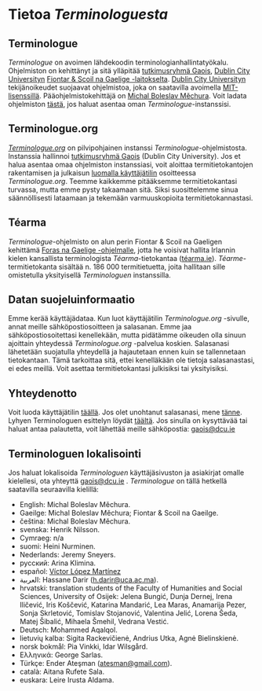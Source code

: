 # Tietoa *Terminologuesta*

## Terminologue

*Terminologue* on avoimen lähdekoodin terminologianhallintatyökalu. Ohjelmiston on kehittänyt ja sitä ylläpitää [tutkimusryhmä Gaois](https://www.gaois.ie/en/), [Dublin City Universityn](https://www.dcu.ie/) [Fiontar & Scoil na Gaelige -laitokselta](https://www.dcu.ie/fiontar_scoilnagaeilge/gaeilge/index.shtml). [Dublin City Universityn](https://www.dcu.ie/) tekijänoikeudet suojaavat ohjelmistoa, joka on saatavilla avoimella [MIT-lisenssillä](https://opensource.org/licenses/MIT). Pääohjelmistokehittäjä on [Michal Boleslav Měchura](https://michmech.github.io/). Voit ladata ohjelmiston [tästä](https://github.com/gaois/terminologue), jos haluat asentaa oman *Terminologue*-instanssisi.

## Terminologue.org

*[Terminologue.org](https://www.terminologue.org/)* on pilvipohjainen instanssi *Terminologue*-ohjelmistosta. Instanssia hallinnoi [tutkimusryhmä Gaois](https://www.gaois.ie/en/) (Dublin City University). Jos et halua asentaa omaa ohjelmiston instanssiasi, voit aloittaa termitietokantojen rakentamisen ja julkaisun [luomalla käyttäjätilin](/signup/) osoitteessa *Terminologue.org*. Teemme kaikkemme pitääksemme termitietokantasi turvassa, mutta emme pysty takaamaan sitä. Siksi suosittelemme sinua säännöllisesti lataamaan ja tekemään varmuuskopioita termitietokannastasi.

## Téarma

*Terminologue*-ohjelmisto on alun perin Fiontar & Scoil na Gaeligen kehittämä [Foras na Gaelige -ohjelmalle](https://www.forasnagaeilge.ie/), jotta he voisivat hallita Irlannin kielen kansallista terminologista *Téarma*-tietokantaa ([téarma.ie](https://www.tearma.ie/)). *Téarme*-termitietokanta sisältää n. 186 000 termitietuetta, joita hallitaan sille omistetulla yksityisellä *Terminologuen* instanssilla.

## Datan suojeluinformaatio

Emme kerää käyttäjädataa. Kun luot käyttäjätilin *Terminologue.org* -sivulle, annat meille sähköpostiosoitteen ja salasanan. Emme jaa sähköpostiosoitettasi kenellekään, mutta pidätämme oikeuden olla sinuun ajoittain yhteydessä *Terminologue.org* -palvelua koskien. Salasanasi lähetetään suojatulla yhteydellä ja hajautetaan ennen kuin se tallennetaan tietokantaan. Tämä tarkoittaa sitä, ettei kenelläkään ole tietoja salasanastasi, ei edes meillä. Voit asettaa termitietokantasi julkisiksi tai yksityisiksi.

## Yhteydenotto

Voit luoda käyttäjätilin [täällä](/signup/). Jos olet unohtanut salasanasi, mene [tänne](/forgotpwd/). Lyhyen Terminologuen esittelyn löydät [täältä](/docs/intro/). Jos sinulla on kysyttävää tai haluat antaa palautetta, voit lähettää meille sähköpostia: <gaois@dcu.ie>

## Terminologuen lokalisointi

Jos haluat lokalisoida *Terminologuen* käyttäjäsivuston ja asiakirjat omalle kielellesi, ota yhteyttä <gaois@dcu.ie> . *Terminologue* on tällä hetkellä saatavilla seuraavilla kielillä:

- English: Michal Boleslav Měchura.
- Gaeilge: Michal Boleslav Měchura; Fiontar & Scoil na Gaeilge.
- čeština: Michal Boleslav Měchura.
- svenska: Henrik Nilsson.
- Cymraeg: n/a
- suomi: Heini Nurminen.
- Nederlands: Jeremy Sneyers.
- русский: Arina Klimina.
- español: [Víctor López Martínez](https://www.linkedin.com/in/translatorvictorlopez/)
- العربية: Hassane Darir (<h.darir@uca.ac.ma>).
- hrvatski: translation students of the Faculty of Humanities and Social Sciences, University of Osijek: Jelena Bungić, Dunja Dernej, Irena Iličević, Iris Koščević, Katarina Mandarić, Lea Maras, Anamarija Pezer, Sonja Skrletović, Tomislav Stojanović, Valentina Jelić, Lorena Šeda, Matej Šibalić, Mihaela Šmehil, Vedrana Vestić.
- Deutsch: Mohammed Aqalqol.
- lietuvių kalba: Sigita Rackevičienė, Andrius Utka, Agnė Bielinskienė.
- norsk bokmål: Pia Vinkki, Idar Wilsgård.
- Ελληνικά: George Sarlas.
- Türkçe: Ender Ateşman (<atesman@gmail.com>).
- català: Aitana Rufete Sala.
- euskara: Leire Irusta Aldama.
